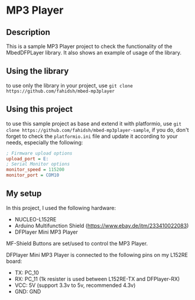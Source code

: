 # MP3 Player

## Description
This is a sample MP3 Player project to check the functionality of the MbedDFPLayer library.
It also shows an example of usage of the library.

## Using the library
to use only the library in your project, use `git clone https://github.com/fahidsh/mbed-mp3player`

## Using this project
to use this sample project as base and extend it with platformio, use `git clone https://github.com/fahidsh/mbed-mp3player-sample`, if you do, don't forget to check the `platformio.ini` file and update it according to your needs, especially the following:

```ini
; Firmware upload options
upload_port = E:
; Serial Monitor options
monitor_speed = 115200
monitor_port = COM10
```

## My setup
In this project, I used the following hardware:
- NUCLEO-L152RE
- Arduino Multifunction Shield (https://www.ebay.de/itm/233410022083)
- DFPlayer Mini MP3 Player

MF-Shield Buttons are set/used to control the MP3 Player.

DFPlayer Mini MP3 Player is connected to the following pins on my L152RE board:
- TX: PC_10
- RX: PC_11 (1k resister is used between L152RE-TX and DFPlayer-RX)
- VCC: 5V (support 3.3v to 5v, recommended 4.3v)
- GND: GND